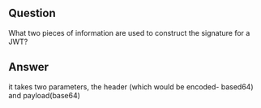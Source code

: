 ## Question

What two pieces of information are used to construct the signature for a JWT?

## Answer
it takes two parameters, the header (which would be encoded- based64) and payload(base64) 



